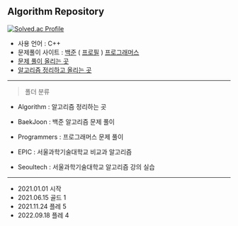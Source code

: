 ## Algorithm Repository

[![Solved.ac Profile](http://mazassumnida.wtf/api/v2/generate_badge?boj=husk321)](https://solved.ac/husk321/)

- 사용 언어 : C++
- 문제풀이 사이트 : [백준](https://www.acmicpc.net/)   ( [프로필](https://www.acmicpc.net/user/husk321) )  [프로그래머스](https://programmers.co.kr/)
- [문제 풀이 올리는  곳](https://husk321.tistory.com/category/%EC%BE%8C%EB%9D%BD%EC%97%86%EB%8A%94%20%EC%B1%85%EC%9E%84%20%28%EA%B3%B5%EB%B6%80%29/%EC%95%8C%EA%B3%A0%EB%A6%AC%EC%A6%98%20%EB%AC%B8%EC%A0%9C%ED%92%80%EC%9D%B4)
- [알고리즘 정리하고 올리는 곳](https://husk321.tistory.com/category/%EC%BE%8C%EB%9D%BD%EC%97%86%EB%8A%94%20%EC%B1%85%EC%9E%84%20%28%EA%B3%B5%EB%B6%80%29/%EC%95%8C%EA%B3%A0%EB%A6%AC%EC%A6%98%20%EA%B3%B5%EB%B6%80)
----
> 폴더 분류
- Algorithm : 알고리즘 정리하는 곳
- BaekJoon : 백준 알고리즘 문제 풀이

- Programmers : 프로그래머스 문제 풀이



- EPIC : 서울과학기술대학교 비교과 알고리즘 
- Seoultech : 서울과학기술대학교 알고리즘 강의 실습

----
- 2021.01.01 시작
- 2021.06.15 골드 1 
- 2021.11.24 플레 5
- 2022.09.18 플레 4

